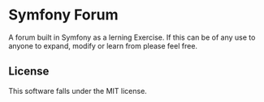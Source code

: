 Symfony Forum
=============

A forum built in Symfony as a lerning Exercise. If this can be of any use to anyone to expand, modify or learn from please feel free.

License
-------
This software falls under the MIT license.

